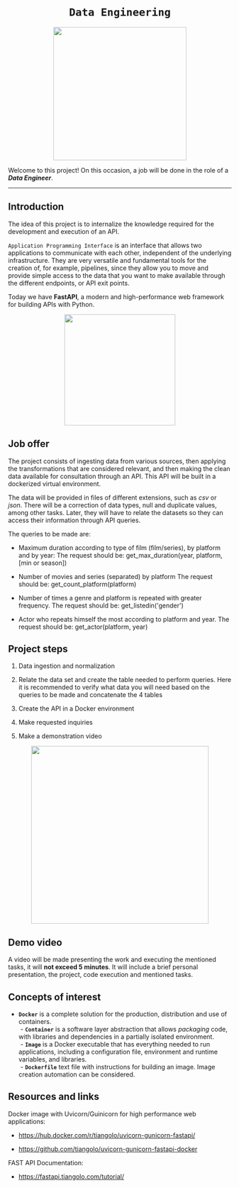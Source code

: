 # <h1 align=center>**`Data Engineering`**</h1>

<p align="center">
<img src="https://files.realpython.com/media/What-is-Data-Engineering_Watermarked.607e761a3c0e.jpg"  height=300>
</p>

Welcome to this project! On this occasion, a job will be done in the role of a ***Data Engineer***.  

<hr>  

## **Introduction**

The idea of ​​this project is to internalize the knowledge required for the development and execution of an API.

`Application Programming Interface` is an interface that allows two applications to communicate with each other, independent of the underlying infrastructure. They are very versatile and fundamental tools for the creation of, for example, pipelines, since they allow you to move and provide simple access to the data that you want to make available through the different endpoints, or API exit points.

Today we have **FastAPI**, a modern and high-performance web framework for building APIs with Python.
<p align=center>
<img src = 'https://i.ibb.co/9t3dD7D/blog-zenvia-imagens-3.png' height=250><p>

## **Job offer**

The project consists of ingesting data from various sources, then applying the transformations that are considered relevant, and then making the clean data available for consultation through an API. This API will be built in a dockerized virtual environment.


The data will be provided in files of different extensions, such as *csv* or *json*. There will be a correction of data types, null and duplicate values, among other tasks. Later, they will have to relate the datasets so they can access their information through API queries.


The queries to be made are:

+ Maximum duration according to type of film (film/series), by platform and by year:
    The request should be: get_max_duration(year, platform, [min or season])

+ Number of movies and series (separated) by platform
    The request should be: get_count_platform(platform)  
  
+ Number of times a genre and platform is repeated with greater frequency.
    The request should be: get_listedin('gender')  

+ Actor who repeats himself the most according to platform and year.
  The request should be: get_actor(platform, year)

## **Project steps**

1. Data ingestion and normalization

2. Relate the data set and create the table needed to perform queries. Here it is recommended to verify what data you will need based on the queries to be made and concatenate the 4 tables

3. Create the API in a Docker environment

4. Make requested inquiries

5. Make a demonstration video

<p align=center>
<img src = 'https://i.postimg.cc/2SwvnTcw/Sin-t-tulo.png' height = 400></p>

## **Demo video**

A video will be made presenting the work and executing the mentioned tasks, it will **not exceed 5 minutes**. It will include a brief personal presentation, the project, code execution and mentioned tasks.

## **Concepts of interest**

- **`Docker`** is a complete solution for the production, distribution and use of containers.  
&nbsp;- **`Container`** is a software layer abstraction that allows *packaging* code, with libraries and dependencies in a partially isolated environment.  
&nbsp;- **`Image`** is a Docker executable that has everything needed to run applications, including a configuration file, environment and runtime variables, and libraries.  
&nbsp;- **`Dockerfile`** text file with instructions for building an image. Image creation automation can be considered.  

## **Resources and links**

Docker image with Uvicorn/Guinicorn for high performance web applications:

+ https://hub.docker.com/r/tiangolo/uvicorn-gunicorn-fastapi/ 

+ https://github.com/tiangolo/uvicorn-gunicorn-fastapi-docker

FAST API Documentation:

+ https://fastapi.tiangolo.com/tutorial/